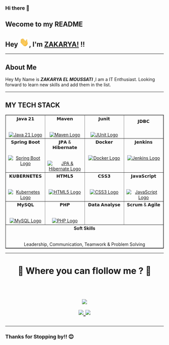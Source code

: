 ### Hi there 👋
## Wecome to my README
## Hey <img src="https://raw.githubusercontent.com/parth-27/parth-27/master/Hi.gif" width="30px">, I'm [ZAKARYA!](https://github.com/zaakmos) !!

</h2>

<hr/>

## About Me

Hey My Name is <b><i> ZAKARYA EL MOUSSATI</i></b>  ,I am a IT Enthusiast. Looking forward to learn new skills and add them in the list.



<hr/>

##  MY TECH STACK

<table border="1">
  <tbody>
    <tr>
      <td width="25%" align="center">
        <span>𝗝𝗮𝘃𝗮 𝟮𝟭</span><br><br><br>
        <a href="https://www.oracle.com/java/technologies/java-21.html">
          <img height="64px" src="https://cdn.svgporn.com/logos/java.svg" alt="Java 21 Logo">
        </a>
      </td>
      <td width="25%" align="center">
        <span>𝗠𝗮𝘃𝗲𝗻</span><br><br><br>
        <a href="https://maven.apache.org/">
          <img height="64px" src="https://cdn.svgporn.com/logos/maven.svg" alt="Maven Logo">
        </a>
      </td>
      <td width="25%" align="center">
        <span>𝗝𝘂𝗻𝗶𝘁</span><br><br><br>
        <a href="https://junit.org/">
          <img height="64px" src="https://junit.org/junit5/assets/img/junit5-logo.png" alt="JUnit Logo">
        </a>
      </td>
      <td width="25%" align="center">
        <span>𝗝𝗗𝗕𝗖</span><br><br><br>
<!--         <a href="https://docs.oracle.com/javase/8/docs/technotes/guides/jdbc/">
          <img height="64px" src="https://upload.wikimedia.org/wikipedia/en/thumb/6/68/Java_Database_Connectivity_logo.svg/1200px-Java_Database_Connectivity_logo.svg.png" alt="JDBC Logo">
        </a> -->
      </td>
    </tr>
    <tr valign="top">
      <td width="25%" align="center">
        <span>𝗦𝗽𝗿𝗶𝗻𝗴 𝗕𝗼𝗼𝘁</span><br><br><br>
        <a href="https://spring.io/projects/spring-boot">
          <img height="64px" src="https://cdn.svgporn.com/logos/spring.svg" alt="Spring Boot Logo">
        </a>
      </td>
      <td width="25%" align="center">
        <span>𝗝𝗣𝗔 & 𝗛𝗶𝗯𝗲𝗿𝗻𝗮𝘁𝗲</span><br><br><br>
        <a href="https://hibernate.org/">
          <img height="64px" src="https://cdn.svgporn.com/logos/hibernate.svg" alt="JPA & Hibernate Logo">
        </a>
      </td>
      <td width="25%" align="center">
        <span>𝗗𝗼𝗰𝗸𝗲𝗿</span><br><br><br>
        <a href="https://www.docker.com/">
          <img height="64px" src="https://cdn.svgporn.com/logos/docker.svg" alt="Docker Logo">
        </a>
      </td>
      <td width="25%" align="center">
        <span>𝗝𝗲𝗻𝗸𝗶𝗻𝘀</span><br><br><br>
        <a href="https://www.jenkins.io/">
          <img height="64px" src="https://cdn.svgporn.com/logos/jenkins.svg" alt="Jenkins Logo">
        </a>
      </td>
    </tr>
    <tr valign="top">
      <td width="25%" align="center">
        <span>𝗞𝗨𝗕𝗘𝗥𝗡𝗘𝗧𝗘𝗦</span><br><br><br>
        <a href="https://kubernetes.io/">
          <img height="64px" src="https://cdn.svgporn.com/logos/kubernetes.svg" alt="Kubernetes Logo">
        </a>
      </td>
      <td width="25%" align="center">
        <span>𝗛𝗧𝗠𝗟𝟱</span><br><br><br>
        <a href="https://developer.mozilla.org/en-US/docs/Web/Guide/HTML/HTML5">
          <img height="64px" src="https://cdn.svgporn.com/logos/html-5.svg" alt="HTML5 Logo">
        </a>
      </td>
      <td width="25%" align="center">
        <span>𝗖𝗦𝗦𝟯</span><br><br><br>
        <a href="https://developer.mozilla.org/en-US/docs/Web/CSS">
          <img height="64px" src="https://cdn.svgporn.com/logos/css-3.svg" alt="CSS3 Logo">
        </a>
      </td>
      <td width="25%" align="center">
        <span>𝗝𝗮𝘃𝗮𝗦𝗰𝗿𝗶𝗽𝘁</span><br><br><br>
        <a href="https://developer.mozilla.org/en-US/docs/Web/JavaScript">
          <img height="64px" src="https://cdn.svgporn.com/logos/javascript.svg" alt="JavaScript Logo">
        </a>
      </td>
    </tr>
    <tr valign="top">
      <td width="25%" align="center">
        <span>𝗠𝘆𝗦𝗤𝗟</span><br><br><br>
        <a href="https://www.mysql.com/">
          <img height="64px" src="https://cdn.svgporn.com/logos/mysql.svg" alt="MySQL Logo">
        </a>
      </td>
      <td width="25%" align="center">
        <span>𝗣𝗛𝗣</span><br><br><br>
        <a href="https://www.php.net/">
          <img height="64px" src="https://cdn.svgporn.com/logos/php.svg" alt="PHP Logo">
        </a>
      </td>
      <td width="25%" align="center">
        <span>𝗗𝗮𝘁𝗮 𝗔𝗻𝗮𝗹𝘆𝘀𝗲</span><br><br><br>
<!--         <a href="https://www.sas.com/en_us/insights/analytics/data-analysis.html">
          <img height="64px" src="https://upload.wikimedia.org/wikipedia/commons/8/8b/Data_Analysis_Icon.png" alt="Data Analytics Logo">
        </a> -->
      </td>
      <td width="25%" align="center">
        <span>𝗦𝗰𝗿𝘂𝗺 & 𝗔𝗴𝗶𝗹𝗲</span><br><br><br>
<!--         <a href="https://www.scrum.org/">
          <img height="64px" src="https://upload.wikimedia.org/wikipedia/commons/thumb/5/58/Scrum_Logo.svg/1024px-Scrum_Logo.svg.png" alt="Scrum & Agile Logo">
        </a> -->
      </td>
    </tr>
    <tr valign="top">
      <td width="25%" align="center" colspan="4">
        <span><strong>Soft Skills</strong></span><br><br><br>
        <span>Leadership, Communication, Teamwork & Problem Solving</span>
      </td>
    </tr>
  </tbody>
</table>




<hr>

<h1 align="center">
👣 Where you can flollow me ? 👣

  <p align="center">
  <br/>
   <a href="https://github.com/zaakmos">
<img src="https://img.shields.io/badge/github%20-%23121011.svg?&style=for-the-badge&logo=github&logoColor=white"/>
</a>
<br/>
  <a href="https://www.facebook.com/zaak.bcn">
    <img src="https://img.shields.io/badge/Facebook-%231877F2.svg?&style=flat-square&logo=facebook&logoColor=white">  
  </a>

  <a href="https://www.instagram.com/zaak_bcn/">
    <img src="https://img.shields.io/badge/Instagram-%23E4405F.svg?&style=flat-square&logo=instagram&logoColor=white">
  </a>
</p>
</h1>


<hr>



<h3>Thanks for Stopping by!! 😊</h3>
